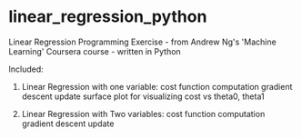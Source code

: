 # linear_regression_python
Linear Regression Programming Exercise - from Andrew Ng's 'Machine Learning' Coursera course - written in Python

Included:
1) Linear Regression with one variable:
cost function computation
gradient descent update
surface plot for visualizing cost vs theta0, theta1

2) Linear Regression with Two variables:
cost function computation
gradient descent update


